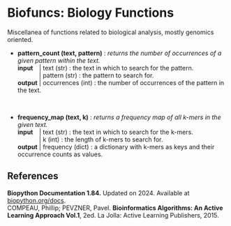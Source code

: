 # Biofuncs: Biology Functions 

Miscellanea of functions related to biological analysis, mostly genomics oriented.

*  <b>pattern_count (text, pattern)</b> : <i>returns the number of occurrences of a given pattern within the text.</i>  
       <b>input</b>&emsp;|  text (str) : the text in which to search for the pattern.  
   &emsp;&emsp;&emsp;&ensp;|  pattern (str) : the pattern to search for.  
       <b>output</b>&nbsp;|  occurrences (int) : the number of occurrences of the pattern in the text.
<br>

*   <b>frequency_map (text, k)</b> : <i>returns a frequency map of all k-mers in the given text.</i>  
       <b>input</b>&emsp;|  text (str) : the text in which to search for the k-mers.  
   &emsp;&emsp;&emsp;&ensp;|  k (int) : the length of k-mers to search for.  
       <b>output</b>&nbsp;|  frequency (dict) : a dictionary with k-mers as keys and their occurrence counts as values.
   
## References 

<b>Biopython Documentation 1.84.</b> Updated on 2024. Available at [biopython.org/docs](https://biopython.org/docs/1.84/).  
COMPEAU, Phillip; PEVZNER, Pavel. <b>Bioinformatics Algorithms: An Active Learning Approach Vol.1</b>, 2ed. La Jolla: Active Learning Publishers, 2015.
